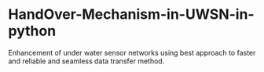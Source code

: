 # HandOver-Mechanism-in-UWSN-in-python
Enhancement of under water sensor networks using best approach to faster and reliable and seamless data transfer method.
